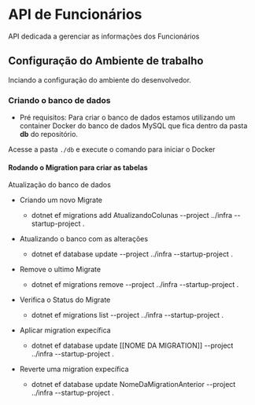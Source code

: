 
# API de Funcionários

API dedicada a gerenciar as informações dos Funcionários

## Configuração do Ambiente de trabalho

Inciando a configuração do ambiente do desenvolvedor.

### Criando o banco de dados

* Pré requisitos: 
Para criar o banco de dados estamos utilizando um container Docker do banco de dados MySQL que fica dentro da pasta **db** do repositório.

Acesse a pasta `./db` e execute o comando para iniciar o Docker



#### Rodando o Migration para criar as tabelas



Atualização do banco de dados

* Criando um novo Migrate
	- dotnet ef migrations add AtualizandoColunas --project ../infra --startup-project .
	
* Atualizando o banco com as alterações
	- dotnet ef database update --project ../infra --startup-project .

* Remove o ultimo Migrate
	- dotnet ef migrations remove --project ../infra --startup-project .

* Verifica o Status do Migrate
	- dotnet ef migrations list --project ../infra --startup-project .

* Aplicar migration expecífica
	- dotnet ef database update [[NOME DA MIGRATION]] --project ../infra --startup-project .

* Reverte uma migration expecífica
	- dotnet ef database update NomeDaMigrationAnterior --project ../infra --startup-project .



